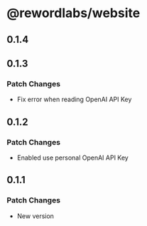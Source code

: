 # @rewordlabs/website

## 0.1.4

## 0.1.3

### Patch Changes

- Fix error when reading OpenAI API Key

## 0.1.2

### Patch Changes

- Enabled use personal OpenAI API Key

## 0.1.1

### Patch Changes

- New version
